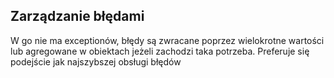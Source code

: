 ## Zarządzanie błędami

W go nie ma exceptionów, błędy są zwracane poprzez wielokrotne wartości
lub agregowane w obiektach jeżeli zachodzi taka potrzeba. Preferuje
się podejście jak najszybszej obsługi błędów
